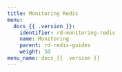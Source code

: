 ```yaml
---
title: Monitoring Redis
menu:
  docs_{{ .version }}:
    identifier: rd-monitoring-redis
    name: Monitoring
    parent: rd-redis-guides
    weight: 50
menu_name: docs_{{ .version }}
---
```

